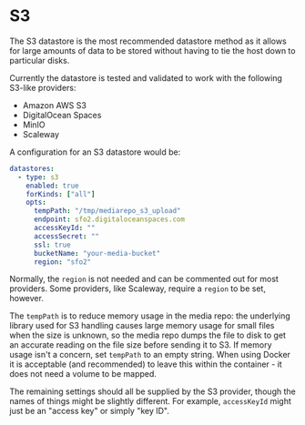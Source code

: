 # S3

The S3 datastore is the most recommended datastore method as it allows for large amounts of data
to be stored without having to tie the host down to particular disks.

Currently the datastore is tested and validated to work with the following S3-like providers:

* Amazon AWS S3
* DigitalOcean Spaces
* MinIO
* Scaleway

A configuration for an S3 datastore would be:

```yaml
datastores:
  - type: s3
    enabled: true
    forKinds: ["all"]
    opts:
      tempPath: "/tmp/mediarepo_s3_upload"
      endpoint: sfo2.digitaloceanspaces.com
      accessKeyId: ""
      accessSecret: ""
      ssl: true
      bucketName: "your-media-bucket"
      region: "sfo2"
```

Normally, the `region` is not needed and can be commented out for most providers. Some providers, like
Scaleway, require a `region` to be set, however.

The `tempPath` is to reduce memory usage in the media repo: the underlying library used for S3
handling causes large memory usage for small files when the size is unknown, so the media repo dumps
the file to disk to get an accurate reading on the file size before sending it to S3. If memory usage
isn't a concern, set `tempPath` to an empty string. When using Docker it is acceptable (and
recommended) to leave this within the container - it does not need a volume to be mapped.

The remaining settings should all be supplied by the S3 provider, though the names of things might be
slightly different. For example, `accessKeyId` might just be an "access key" or simply "key ID".
